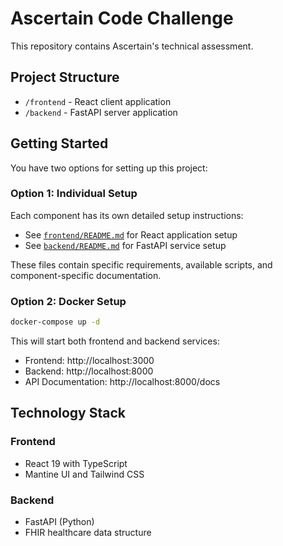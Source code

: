 # Ascertain Code Challenge

This repository contains Ascertain's technical assessment.


## Project Structure

- `/frontend` - React client application
- `/backend` - FastAPI server application


## Getting Started

You have two options for setting up this project:

### Option 1: Individual Setup

Each component has its own detailed setup instructions:

- See [`frontend/README.md`](frontend/README.md) for React application setup
- See [`backend/README.md`](backend/README.md) for FastAPI service setup

These files contain specific requirements, available scripts, and component-specific documentation.

### Option 2: Docker Setup

```bash
docker-compose up -d
```

This will start both frontend and backend services:
- Frontend: http://localhost:3000
- Backend: http://localhost:8000
- API Documentation: http://localhost:8000/docs

## Technology Stack

### Frontend
- React 19 with TypeScript
- Mantine UI and Tailwind CSS

### Backend
- FastAPI (Python)
- FHIR healthcare data structure
